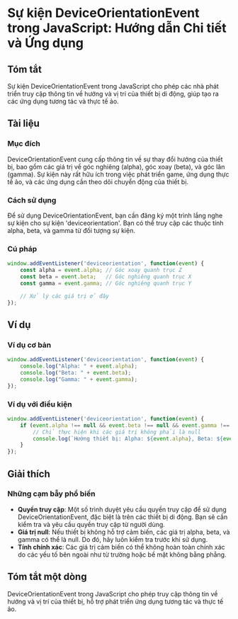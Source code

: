 <!--
Meta Description: # Sự kiện DeviceOrientationEvent trong JavaScript: Hướng dẫn Chi tiết và Ứng dụng ## Tóm tắt Sự kiện DeviceOrientationEvent trong JavaScript cho phép ...
Meta Keywords: event, các, alpha, beta, gamma
-->

# Sự kiện DeviceOrientationEvent trong JavaScript: Hướng dẫn Chi tiết và Ứng dụng

## Tóm tắt
Sự kiện DeviceOrientationEvent trong JavaScript cho phép các nhà phát triển truy cập thông tin về hướng và vị trí của thiết bị di động, giúp tạo ra các ứng dụng tương tác và thực tế ảo.

## Tài liệu
### Mục đích
DeviceOrientationEvent cung cấp thông tin về sự thay đổi hướng của thiết bị, bao gồm các giá trị về góc nghiêng (alpha), góc xoay (beta), và góc lăn (gamma). Sự kiện này rất hữu ích trong việc phát triển game, ứng dụng thực tế ảo, và các ứng dụng cần theo dõi chuyển động của thiết bị.

### Cách sử dụng
Để sử dụng DeviceOrientationEvent, bạn cần đăng ký một trình lắng nghe sự kiện cho sự kiện 'deviceorientation'. Bạn có thể truy cập các thuộc tính alpha, beta, và gamma từ đối tượng sự kiện.

### Cú pháp
```javascript
window.addEventListener('deviceorientation', function(event) {
    const alpha = event.alpha; // Góc xoay quanh trục Z
    const beta = event.beta;   // Góc nghiêng quanh trục X
    const gamma = event.gamma; // Góc nghiêng quanh trục Y

    // Xử lý các giá trị ở đây
});
```

## Ví dụ
### Ví dụ cơ bản
```javascript
window.addEventListener('deviceorientation', function(event) {
    console.log("Alpha: " + event.alpha);
    console.log("Beta: " + event.beta);
    console.log("Gamma: " + event.gamma);
});
```

### Ví dụ với điều kiện
```javascript
window.addEventListener('deviceorientation', function(event) {
    if (event.alpha !== null && event.beta !== null && event.gamma !== null) {
        // Chỉ thực hiện khi các giá trị không phải là null
        console.log(`Hướng thiết bị: Alpha: ${event.alpha}, Beta: ${event.beta}, Gamma: ${event.gamma}`);
    }
});
```

## Giải thích
### Những cạm bẫy phổ biến
- **Quyền truy cập**: Một số trình duyệt yêu cầu quyền truy cập để sử dụng DeviceOrientationEvent, đặc biệt là trên các thiết bị di động. Bạn sẽ cần kiểm tra và yêu cầu quyền truy cập từ người dùng.
- **Giá trị null**: Nếu thiết bị không hỗ trợ cảm biến, các giá trị alpha, beta, và gamma có thể là null. Do đó, hãy luôn kiểm tra trước khi sử dụng.
- **Tính chính xác**: Các giá trị cảm biến có thể không hoàn toàn chính xác do các yếu tố bên ngoài như từ trường hoặc bề mặt không bằng phẳng.

## Tóm tắt một dòng
DeviceOrientationEvent trong JavaScript cho phép truy cập thông tin về hướng và vị trí của thiết bị, hỗ trợ phát triển ứng dụng tương tác và thực tế ảo.